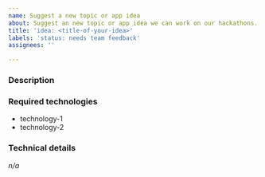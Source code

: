 ```yaml
---
name: Suggest a new topic or app idea
about: Suggest an new topic or app idea we can work on our hackathons.
title: 'idea: <title-of-your-idea>'
labels: 'status: needs team feedback'
assignees: ''

---
```


<!-- 🛑 STOP 🛑 - If you are not a Spreadmonitor employee, please do not open an issue in this repository! Thanks! --> 

### Description
<!-- Please explain your idea briefly in a few sentences. Don't go too technical here. --> 


### Required technologies
<!-- List the most likely required technologies/libraries for this idea. --> 

- technology-1
- technology-2

### Technical details
<!-- If it makes sense and you already know how we should organize the work, you can detail it here. You can go, full nerd in this section! 😄 --> 

_n/a_
